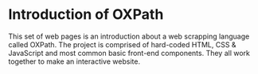 # Introduction of OXPath

This set of web pages is an introduction about a web scrapping language called OXPath. The project is comprised of hard-coded HTML, CSS & JavaScript and most common basic front-end components. They all work together to make an interactive website.